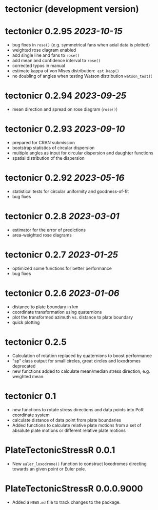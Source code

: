 # tectonicr (development version)

# tectonicr 0.2.95 _2023-10-15_

* bug fixes in `rose()` (e.g. symmetrical fans when axial data is plotted)
* weighted rose diagram enabled
* add single line and fans to `rose()`
* add mean and confidence interval to `rose()`
* corrected typos in manual
* estimate kappa of von Mises distribution:` est.kapp()`
* no doubling of angles when testing Watson distribution `watson_test()`

# tectonicr 0.2.94 _2023-09-25_

* mean direction and spread on rose diagram (`rose()`)

# tectonicr 0.2.93 _2023-09-10_

* prepared for CRAN submission
* bootstrap statistics of circular dispersion
* multiple angles as input for circular dispersion and daughter functions
* spatial distribution of the dispersion

# tectonicr 0.2.92 _2023-05-16_

* statistical tests for circular uniformity and goodness-of-fit
* bug fixes

# tectonicr 0.2.8 _2023-03-01_

* estimator for the error of predictions
* area-weighted rose diagrams

# tectonicr 0.2.7 _2023-01-25_

* optimized some functions for better performance
* bug fixes

# tectonicr 0.2.6 _2023-01-06_

* distance to plate boundary in km
* coordinate transformation using quaternions
* plot the transformed azimuth vs. distance to plate boundary
* quick plotting

# tectonicr 0.2.5

* Calculation of rotation replaced by quaternions to boost performance
* "sp" class output for small circles, great circles and loxodromes deprecated
* new functions added to calculate mean/median stress direction, e.g. weighted mean

# tectonicr 0.1

* new functions to rotate stress directions and data points into PoR coordinate
system
* calculate distance of data point from plate boundaries
* Added functions to calculate relative plate motions from a set of absolute 
plate motions or different relative plate motions

# PlateTectonicStressR 0.0.1

* New `euler_loxodrome()` function to construct loxodromes directing towards an given point or Euler pole.

# PlateTectonicStressR 0.0.0.9000

* Added a `NEWS.md` file to track changes to the package.
